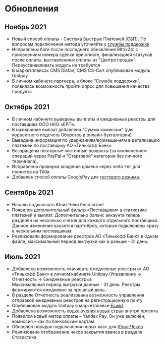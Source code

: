 # Обновления

## Ноябрь 2021

* Новый способ оплаты - Система Быстрых Платежей (СБП). По вопросам подключения метода уточняйте у [службы поддержки](support.md)
* Исправлены баги после последнего обновления BItrix24: с присвоением номера сделки при оплате, финализацией статусов после оплаты, выставлением оплаты из "Центра продаж". Переустанавливать модуль не требуется
* В маркетплейсах CMS Diafan, CMS CS-Cart опубликован модуль Unitpay
* В личном кабинете партнера, в блоке "Служба поддержки", появилась возможность пройти опрос для повышения качества продукта

## Октябрь 2021

* В личном кабинете выведены выплаты и ежедневные реестры для поставщика ООО НКО «ЕРП».
* В назначение выплат добавлена "Сумма комиссии" (для корректного подсчета Оборотов в онлайн-бухгалтерии)
* Выведена информация по удержаниям/возмещениям в детализацию платежей по поставщику АО «Тинькофф Банк».
* Возвращены повторные частичные возвраты (за исключением операций через PayPal и "Стартовой" категории без личного терминала).
* Исправлена проверка владения домена через meta-тег для проектов на Tilda.
* Добавлен способ оплаты GooglePay для [тестового режима](https://help.unitpay.ru/other/test-api).

## Сентябрь 2021

* Начали подключать Юнит.Чеки бесплатно!
* Появился дополнительный фильтр «Поставщики» в статистике платежей и выплат. Дополнительно баланс аккаунта теперь разделён на несколько счетов для каждого отдельного поставщика. Данное изменение касается партнёров, которые подключены сразу к нескольким поставщикам.
* Реализовали формирование реестров АО «Тинькофф Банк» в одном файле, максимальный период выгрузки как и раньше - 31 день.

## Июль 2021

* Добавлена возможность скачивать ежедневные реестры от АО «Тинькофф Банк» в личном кабинете Unitpay (Управление -> Отчетность -> Ежедневные реестры). \
  Максимальный период выгрузки данных - 31 день. Реестры формируются ежедневно за прошлый день.
* В разделе Отчетность реализована возможность управления отправкой ежедневных реестров на регистрационную почту.&#x20;
* Опубликован модуль Unitpay в маркетплейсе [Ecwid](https://help.unitpay.ru/modules/cms-modules/ecwid).&#x20;
* Добавлена возможность [подключения новых стран](https://help.unitpay.ru/unitpay-management/instrukciya-po-interfeisu#strany) внутри проекта.&#x20;
* Появился новый метод оплаты – Yandex Pay. Он уже включён, комиссия – как по банковским картам.
* Обновлен порядок подключения новых касс для [Юнит.Чеков](https://help.unitpay.ru/online-cash-register/unit.receipts)
* Реализовано отображение чеков закрытия аванса в разделе Статистика.

##

